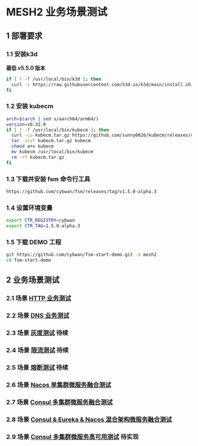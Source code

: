 # MESH2 业务场景测试

## 1 部署要求

### 1.1 安装k3d 

**最低 v5.5.0 版本**

```bash
if [ ! -f /usr/local/bin/k3d ]; then
  curl -s https://raw.githubusercontent.com/k3d-io/k3d/main/install.sh | bash
fi
```

### 1.2 安装 kubecm

```bash
arch=$(arch | sed s/aarch64/arm64/)
version=v0.32.0
if [ ! -f /usr/local/bin/kubecm ]; then
  curl -Lo kubecm.tar.gz https://github.com/sunny0826/kubecm/releases/download/${version}/kubecm_${version}_Linux_${arch}.tar.gz
  tar -zxvf kubecm.tar.gz kubecm
  chmod a+x kubecm
  mv kubecm /usr/local/bin/kubecm
  rm -rf kubecm.tar.gz
fi
```

### 1.3 下载并安装 fsm 命令行工具

```bash
https://github.com/cybwan/fsm/releases/tag/v1.5.0-alpha.3
```

### 1.4 设置环境变量

```bash
export CTR_REGISTRY=cybwan
export CTR_TAG=1.5.0-alpha.3
```

### 1.5 下载 DEMO 工程

```bash
git https://github.com/cybwan/fsm-start-demo.git -b mesh2
cd fsm-start-demo
```

## 2 业务场景测试

### 2.1 场景 [HTTP 业务测试](scenarios.2.1.md)

### 2.2 场景 [DNS 业务测试](scenarios.2.2.md)

### 2.3 场景 [灰度测试](scenarios.3.md) 待续

### 2.4 场景 [限流测试](scenarios.4.md) 待续

### 2.5 场景 [熔断测试](scenarios.5.md) 待续

### 2.6 场景 [Nacos 单集群微服务融合测试](scenarios.2.6.md)

### 2.7 场景 [Consul 多集群微服务融合测试](scenarios.2.7.md)

### 2.8 场景 [Consul & Eureka & Nacos 混合架构微服务融合测试](scenarios.2.8.md)

### 2.9 场景 [Consul 多集群微服务高可用测试](scenarios.2.9.md) 待实现